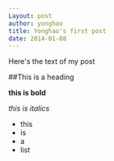 ```yaml
---
Layout: post
author: yonghao
title: Yonghao's first post
date: 2014-01-08
---
```


Here's the text of my post

##This is a heading 

**this is bold**

*this is italics*

* this
* is
* a
* list
